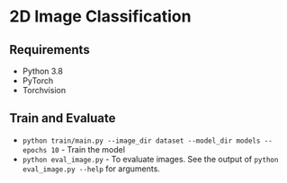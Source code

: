 # 2D Image Classification

## Requirements

- Python 3.8
- PyTorch
- Torchvision

## Train and Evaluate
- `python train/main.py --image_dir dataset --model_dir models --epochs 10` - Train the model
- `python eval_image.py` - To evaluate images. See the output of `python eval_image.py --help` for arguments.
